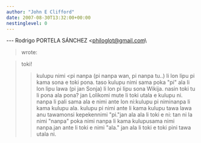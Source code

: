 ```yaml
---
author: "John E Clifford"
date: 2007-08-30T13:32:00+00:00
nestinglevel: 0
---
```

\---
 Rodrigo PORTELA SÁNCHEZ <[philoglot@gmail.com](mailto://philoglot@gmail.com)\
> wrote:

> toki!
>> kulupu nimi <pi nanpa
> (pi nanpa wan, pi nanpa tu..) li lon lipu pi
> kama sona e toki pona. taso kulupu nimi sama poka "pi" ala li lon lipu
> lawa (pi jan Sonja) li lon pi lipu sona Wikija.
>> nasin toki tu li pona ala pona?
>> jan Lolikomi mute li toki utala e kulupu ni. nanpa li pali sama ala e nimi ante lon ni:kulupu pi niminanpa li kama kulupu ala. kulupu pi nimi ante li kama kulupu tawa lawa anu tawamonsi kepekennimi "pi."jan ala ala li toki e ni: tan ni la nimi "nanpa" poka nimi nanpa li kama kulupusama nimi nanpa.jan ante li toki e nimi "ala." jan ala li toki e toki pini tawa utala ni.
